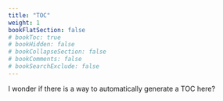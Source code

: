 ```yaml
---
title: "TOC"
weight: 1
bookFlatSection: false
# bookToc: true
# bookHidden: false
# bookCollapseSection: false
# bookComments: false
# bookSearchExclude: false
---
```


I wonder if there is a way to automatically generate a TOC here?